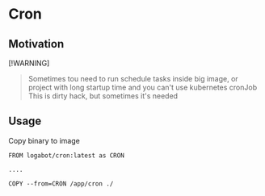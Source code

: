 # Cron

## Motivation

[!WARNING]
> Sometimes tou need to run schedule tasks inside big image, or project with long startup time and you can't use kubernetes cronJob
> This is dirty hack, but sometimes it's needed

## Usage

Copy binary to image 

```
FROM logabot/cron:latest as CRON

....

COPY --from=CRON /app/cron ./
```
